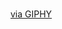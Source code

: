 <div style="width:100%;height:0;padding-bottom:216%;position:relative;">
<image src="https://giphy.com/embed/Plf65PaDlU7Rar2kF2" width="100%" height="100%" />
</div>
<p><a href="https://giphy.com/gifs/Plf65PaDlU7Rar2kF2">via GIPHY</a></p>
